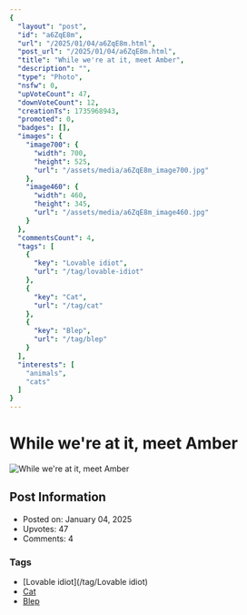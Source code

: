 ```yaml
---
{
  "layout": "post",
  "id": "a6ZqE8m",
  "url": "/2025/01/04/a6ZqE8m.html",
  "post_url": "/2025/01/04/a6ZqE8m.html",
  "title": "While we're at it, meet Amber",
  "description": "",
  "type": "Photo",
  "nsfw": 0,
  "upVoteCount": 47,
  "downVoteCount": 12,
  "creationTs": 1735968943,
  "promoted": 0,
  "badges": [],
  "images": {
    "image700": {
      "width": 700,
      "height": 525,
      "url": "/assets/media/a6ZqE8m_image700.jpg"
    },
    "image460": {
      "width": 460,
      "height": 345,
      "url": "/assets/media/a6ZqE8m_image460.jpg"
    }
  },
  "commentsCount": 4,
  "tags": [
    {
      "key": "Lovable idiot",
      "url": "/tag/lovable-idiot"
    },
    {
      "key": "Cat",
      "url": "/tag/cat"
    },
    {
      "key": "Blep",
      "url": "/tag/blep"
    }
  ],
  "interests": [
    "animals",
    "cats"
  ]
}
---
```


# While we're at it, meet Amber

![While we're at it, meet Amber](/assets/media/a6ZqE8m_image700.jpg)

## Post Information

- Posted on: January 04, 2025
- Upvotes: 47
- Comments: 4

### Tags

- [Lovable idiot](/tag/Lovable idiot)
- [Cat](/tag/Cat)
- [Blep](/tag/Blep)
